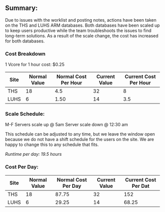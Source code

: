 ## Summary: 
Due to issues with the worklist and posting notes, actions have been taken on the THS and LUHS ARM databases. Both databases have been scaled up to keep users productive while the team troubleshoots the issues to find long-term solutions. As a result of the scale change, the cost has increased for both databases.
### Cost Breakdown
1 Vcore for 1 hour cost: $0.25

| Site | Normal Value | Normal Cost Per Hour | Current Value | Current Cost Per Hour |
| ---- | ------------ | -------------------- | ------------- | --------------------- |
| THS  | 18           | 4.5                  | 32            | 8                     |
| LUHS | 6            | 1.50                 | 14            | 3.5                   |

### Scale Schedule: 
M-F 
Servers scale up @ 5am
Server scale down @ 12:30 am


This schedule can be adjusted to any time, but we leave the window open because we do not have a shift schedule for the users on the site. We are happy to change this to any schedule that fits.

*Runtime per day: 19.5 hours*


### Cost Per Day:

| Site | Normal Value | Normal Cost Per Day | Current Value | Current Cost Per Dat |
| ---- | ------------ | ------------------- | ------------- | -------------------- |
| THS  | 18           | 87.75               | 32            | 152                  |
| LUHS | 6            | 29.25               | 14            | 68.25                |


